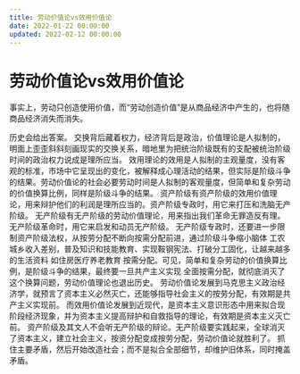 ```yaml
---
title: 劳动价值论vs效用价值论
date: 2022-01-22 00:00:00
updated: 2022-02-12 00:00:00
---
```


# 劳动价值论vs效用价值论

事实上，劳动只创造使用价值，而“劳动创造价值”是从商品经济中产生的，也将随商品经济消失而消失。

历史会给出答案。
交换背后藏着权力，经济背后是政治，价值理论是人拟制的，明面上歪歪斜斜刻画现实的交换关系，暗地里为把统治阶级既有的支配被统治阶级时间的政治权力说成是理所应当。
效用理论的效用是人拟制的主观量度，没有客观的标准，市场中它呈现出的变化，被解释成心理活动的结果，但实际是阶级斗争的结果。劳动价值论的社会必要劳动时间是人拟制的客观量度，但简单和复杂劳动的价值换算比例，同样是阶级斗争的结果。
资产阶级有资产阶级的效用价值理论，用来辩护他们的利润是理所应当的。资产阶级专政时，用它来打压和洗脑无产阶级。
无产阶级有无产阶级的劳动价值理论，用来指出我们革命无罪造反有理。无产阶级革命时，用它来启发和动员无产阶级。
无产阶级专政时，还要进一步限制资产阶级法权，从按劳分配不断向按需分配前进，通过阶级斗争缩小脑体 工农 城乡收入差别，普及知识和技能教育、实现鞍钢宪法、打破分工固化，让越来越多的生活资料 如住房医疗养老教育 按需分配。可见，简单和复杂劳动的价值换算比例，是阶级斗争的结果，最终要一旦共产主义实现 全面按需分配，就彻底消灭了这个换算问题，劳动价值理论也退出历史。
劳动价值论发展到马克思主义政治经济学，就预言了资本主义必然灭亡，还能够指导社会主义的按劳分配，有效期是共产主义实现前。
而效用价值论发展到近现代，是资本主义意识形态中用来拟合现阶段经济现象，并为资本主义提高辩护和自救指导的理论，有效期是资本主义灭亡前。
资产阶级及其文人不会听无产阶级的辩论。无产阶级要实践起来，全球消灭了资本主义，建立社会主义，按资分配变成按劳分配，劳动价值论就胜利了。
抓住主要矛盾，然后开始改造社会；而不是拟合全部细节，却维护旧体系，同时掩盖矛盾。

